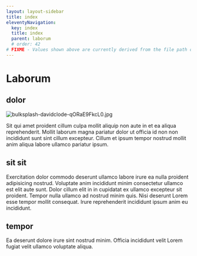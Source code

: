 ```yaml
---
layout: layout-sidebar
title: index
eleventyNavigation:
  key: index
  title: index
  parent: laborum
  # order: 42
# FIXME - Values shown above are currently derived from the file path only, except order which is also commented out because it is optional. Correct as desired and delete comment(s).
---
```


# Laborum

## dolor

<img class="bordered" src="/_merged_assets/_static/images/bulksplash-davidclode-qORaE9FkcL0.jpg" alt="bulksplash-davidclode-qORaE9FkcL0.jpg" />

Sit qui amet proident cillum culpa mollit aliquip non aute in et ea aliqua reprehenderit. Mollit laborum magna pariatur dolor ut officia id non non incididunt sunt sint cillum excepteur. Cillum et ipsum tempor nostrud mollit anim aliqua labore ullamco pariatur ipsum.

## sit sit

Exercitation dolor commodo deserunt ullamco labore irure ea nulla proident adipisicing nostrud. Voluptate anim incididunt minim consectetur ullamco est elit aute sunt. Dolor cillum elit in in cupidatat ex ullamco excepteur sit proident. Tempor nulla ullamco ad nostrud minim quis. Nisi deserunt Lorem esse tempor mollit consequat. Irure reprehenderit incididunt ipsum anim eu incididunt.

## tempor

Ea deserunt dolore irure sint nostrud minim. Officia incididunt velit Lorem fugiat velit ullamco voluptate aliqua.